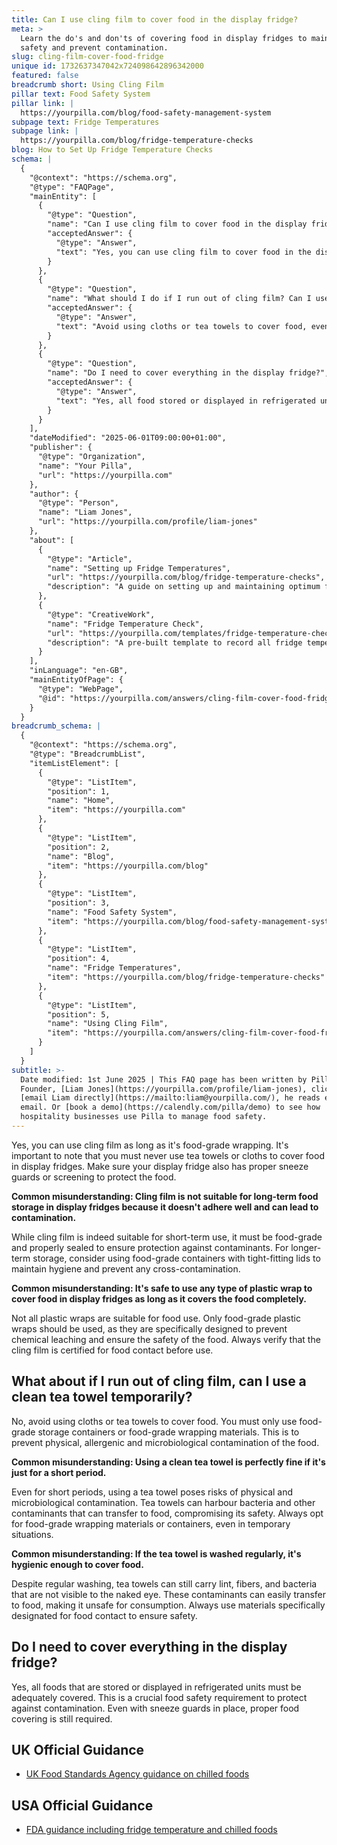 ```yaml
---
title: Can I use cling film to cover food in the display fridge?
meta: >
  Learn the do's and don'ts of covering food in display fridges to maintain food
  safety and prevent contamination.
slug: cling-film-cover-food-fridge
unique id: 1732637347042x724098642896342000
featured: false
breadcrumb short: Using Cling Film
pillar text: Food Safety System
pillar link: |
  https://yourpilla.com/blog/food-safety-management-system
subpage text: Fridge Temperatures
subpage link: |
  https://yourpilla.com/blog/fridge-temperature-checks
blog: How to Set Up Fridge Temperature Checks
schema: |
  {
    "@context": "https://schema.org",
    "@type": "FAQPage",
    "mainEntity": [
      {
        "@type": "Question",
        "name": "Can I use cling film to cover food in the display fridge?",
        "acceptedAnswer": {
          "@type": "Answer",
          "text": "Yes, you can use cling film to cover food in the display fridge as long as it is food-grade wrapping. Ensure that your display fridge also has proper sneeze guards or screening to protect the food. For extended storage, use food-grade containers with tight-fitting lids to enhance hygiene and prevent cross-contamination."
        }
      },
      {
        "@type": "Question",
        "name": "What should I do if I run out of cling film? Can I use a clean tea towel temporarily?",
        "acceptedAnswer": {
          "@type": "Answer",
          "text": "Avoid using cloths or tea towels to cover food, even temporarily. They pose risks of physical and microbiological contamination. Always use food-grade storage containers or food-grade wrapping materials, ensuring compliance with food safety standards."
        }
      },
      {
        "@type": "Question",
        "name": "Do I need to cover everything in the display fridge?",
        "acceptedAnswer": {
          "@type": "Answer",
          "text": "Yes, all food stored or displayed in refrigerated units must be adequately covered. This is important to protect against contamination, even if sneeze guards are present. Always ensure proper food covering as a key food safety measure."
        }
      }
    ],
    "dateModified": "2025-06-01T09:00:00+01:00",
    "publisher": {
      "@type": "Organization",
      "name": "Your Pilla",
      "url": "https://yourpilla.com"
    },
    "author": {
      "@type": "Person",
      "name": "Liam Jones",
      "url": "https://yourpilla.com/profile/liam-jones"
    },
    "about": [
      {
        "@type": "Article",
        "name": "Setting up Fridge Temperatures",
        "url": "https://yourpilla.com/blog/fridge-temperature-checks",
        "description": "A guide on setting up and maintaining optimum fridge temperatures for food safety."
      },
      {
        "@type": "CreativeWork",
        "name": "Fridge Temperature Check",
        "url": "https://yourpilla.com/templates/fridge-temperature-check",
        "description": "A pre-built template to record all fridge temperatures, helping create a full compliance data-trail."
      }
    ],
    "inLanguage": "en-GB",
    "mainEntityOfPage": {
      "@type": "WebPage",
      "@id": "https://yourpilla.com/answers/cling-film-cover-food-fridge"
    }
  }
breadcrumb_schema: |
  {
    "@context": "https://schema.org",
    "@type": "BreadcrumbList",
    "itemListElement": [
      {
        "@type": "ListItem",
        "position": 1,
        "name": "Home",
        "item": "https://yourpilla.com"
      },
      {
        "@type": "ListItem",
        "position": 2,
        "name": "Blog",
        "item": "https://yourpilla.com/blog"
      },
      {
        "@type": "ListItem",
        "position": 3,
        "name": "Food Safety System",
        "item": "https://yourpilla.com/blog/food-safety-management-system"
      },
      {
        "@type": "ListItem",
        "position": 4,
        "name": "Fridge Temperatures",
        "item": "https://yourpilla.com/blog/fridge-temperature-checks"
      },
      {
        "@type": "ListItem",
        "position": 5,
        "name": "Using Cling Film",
        "item": "https://yourpilla.com/answers/cling-film-cover-food-fridge"
      }
    ]
  }
subtitle: >-
  Date modified: 1st June 2025 | This FAQ page has been written by Pilla
  Founder, [Liam Jones](https://yourpilla.com/profile/liam-jones), click to
  [email Liam directly](https://mailto:liam@yourpilla.com/), he reads every
  email. Or [book a demo](https://calendly.com/pilla/demo) to see how
  hospitality businesses use Pilla to manage food safety.
---
```

Yes, you can use cling film as long as it's food-grade wrapping. It's important to note that you must never use tea towels or cloths to cover food in display fridges. Make sure your display fridge also has proper sneeze guards or screening to protect the food.

**Common misunderstanding: Cling film is not suitable for long-term food storage in display fridges because it doesn't adhere well and can lead to contamination.**

While cling film is indeed suitable for short-term use, it must be food-grade and properly sealed to ensure protection against contaminants. For longer-term storage, consider using food-grade containers with tight-fitting lids to maintain hygiene and prevent any cross-contamination.

**Common misunderstanding: It's safe to use any type of plastic wrap to cover food in display fridges as long as it covers the food completely.**

Not all plastic wraps are suitable for food use. Only food-grade plastic wraps should be used, as they are specifically designed to prevent chemical leaching and ensure the safety of the food. Always verify that the cling film is certified for food contact before use.

## What about if I run out of cling film, can I use a clean tea towel temporarily?

No, avoid using cloths or tea towels to cover food. You must only use food-grade storage containers or food-grade wrapping materials. This is to prevent physical, allergenic and microbiological contamination of the food.

**Common misunderstanding: Using a clean tea towel is perfectly fine if it's just for a short period.**

Even for short periods, using a tea towel poses risks of physical and microbiological contamination. Tea towels can harbour bacteria and other contaminants that can transfer to food, compromising its safety. Always opt for food-grade wrapping materials or containers, even in temporary situations.

**Common misunderstanding: If the tea towel is washed regularly, it's hygienic enough to cover food.**

Despite regular washing, tea towels can still carry lint, fibers, and bacteria that are not visible to the naked eye. These contaminants can easily transfer to food, making it unsafe for consumption. Always use materials specifically designated for food contact to ensure safety.

## Do I need to cover everything in the display fridge?

Yes, all foods that are stored or displayed in refrigerated units must be adequately covered. This is a crucial food safety requirement to protect against contamination. Even with sneeze guards in place, proper food covering is still required.

## UK Official Guidance

-   [UK Food Standards Agency guidance on chilled foods](https://www.food.gov.uk/safety-hygiene/how-to-chill-freeze-and-defrost-food-safely)

## USA Official Guidance

-   [FDA guidance including fridge temperature and chilled foods](https://www.fda.gov/consumers/consumer-updates/are-you-storing-food-safely)
